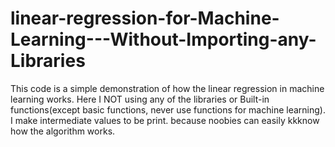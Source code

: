 # linear-regression-for-Machine-Learning---Without-Importing-any-Libraries

This code is a simple demonstration of how the linear regression in machine learning works.
Here I NOT using any of the libraries or Built-in functions(except basic functions, never use functions for machine learning).
I make intermediate values to be print. because noobies can easily kkknow how the algorithm works.
